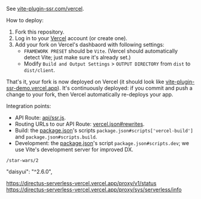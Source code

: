 See [vite-plugin-ssr.com/vercel](https://vite-plugin-ssr.com/vercel).

How to deploy:
 1. Fork this repository.
 1. Log in to your [Vercel](https://vercel.com/) account (or create one).
 1. Add your fork on Vercel's dashbaord with following settings:
    - `FRAMEWORK PRESET` should be `Vite`. (Vercel should automatically detect Vite; just make sure it's already set.)
    - Modify `Build and Output Settings` > `OUTPUT DIRECTORY` from `dist` to `dist/client`.

That's it, your fork is now deployed on Vercel (it should look like [vite-plugin-ssr-demo.vercel.app](https://vite-plugin-ssr-demo.vercel.app)). It's continuously deployed: if you commit and push a change to your fork, then Vercel automatically re-deploys your app.

Integration points:
 - API Route: [api/ssr.js](api/ssr.js).
 - Routing URLs to our API Route: [vercel.json#rewrites](vercel.json).
 - Build: the [package.json](package.json)'s scripts `package.json#scripts['vercel-build']` and `package.json#scripts.build`.
 - Development: the [package.json](package.json)'s script `package.json#scripts.dev`; we use Vite's development server for improved DX.

``` 
/star-wars/2
```

"daisyui": "^2.6.0",

https://directus-serverless-vercel.vercel.app/proxy/v1/status
https://directus-serverless-vercel.vercel.app/proxy/sys/serverless/info
